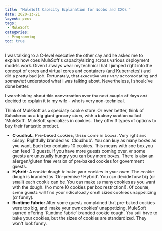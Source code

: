 ```yaml
---
title: "MuleSoft Capacity Explanation for Noobs and CXOs "
date: 2020-12-21
layout: post
tags:
 - MuleSoft
categories:
 - Programming
toc: true
---
```

I was talking to a C-level executive the other day and he asked me to explain how does MuleSoft's capacity/sizing across various deployment models work. Given I always wear my technical hat I jumped right into the concept of cores and virtual cores and containers (and Kubernetes!) and did a pretty bad job. Fortunately, that executive was _very_ accomodating and _somewhat_ understood what I was talking about. Nevertheless, I should've done better.

I was thinking about this conversation over the next couple of days and decided to explain it to my wife - who is very non-technical.

Think of MuleSoft as a specialty cookie store. Or even better, think of Salesforce as a big giant grocery store, with a bakery section called 'MuleSoft'.
MuleSoft specializes in cookies. They offer 3 types of options to buy their fantastic product. 

- **Cloudhub:** Pre-baked cookies, these come in boxes. Very light and crispy. Rightfully branded as 'Cloudhub'. You can buy as many boxes as you want. Each box contains 10 cookies. This means with one box you can feed 10 guests. If you have more guests coming over, or some guests are unusually hungry you can buy more boxes. 
There is also an allergen/gluten free version of pre-baked cookies for government guests. 
- **Hybrid:** A cookie dough to bake your cookies in your oven. The cookie dough is branded as 'On-premise / Hybrid'. You can decide how big (or small) each cookie can be. You can make as many cookies as you want with the dough. (No more 10 cookies per box restriction!). Of course, some guests will find your ridiculously small sized cookies unappetizing (or funny).
- **Runtime Fabric:** After some guests complained that pre-baked cookies were too big, and 'make your own cookies' unappetizing. MuleSoft started offering 'Runtime Fabric' branded cookie dough. You still have to bake your cookies, but the sizes of cookies are standardized. They won't look funny.


 

